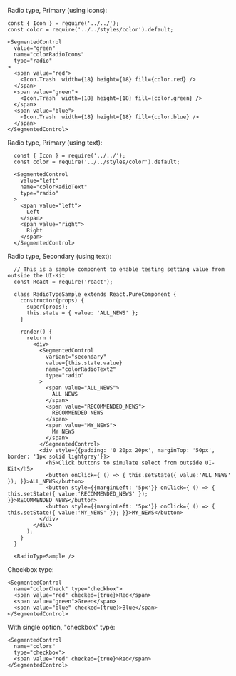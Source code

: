 Radio type, Primary (using icons):

    const { Icon } = require('../../');
    const color = require('../../styles/color').default;

    <SegmentedControl
      value="green"
      name="colorRadioIcons"
      type="radio"
    >
      <span value="red">
        <Icon.Trash  width={18} height={18} fill={color.red} />
      </span>
      <span value="green">
        <Icon.Trash  width={18} height={18} fill={color.green} />
      </span>
      <span value="blue">
        <Icon.Trash  width={18} height={18} fill={color.blue} />
      </span>
    </SegmentedControl>

Radio type, Primary (using text):

      const { Icon } = require('../../');
      const color = require('../../styles/color').default;

      <SegmentedControl
        value="left"
        name="colorRadioText"
        type="radio"
      >
        <span value="left">
          Left
        </span>
        <span value="right">
          Right
        </span>
      </SegmentedControl>

Radio type, Secondary (using text):

      // This is a sample component to enable testing setting value from outside the UI-Kit
      const React = require('react');

      class RadioTypeSample extends React.PureComponent {
        constructor(props) {
          super(props);
          this.state = { value: 'ALL_NEWS' };
        }

        render() {
          return (
            <div>
              <SegmentedControl
                variant="secondary"
                value={this.state.value}
                name="colorRadioText2"
                type="radio"
              >
                <span value="ALL_NEWS">
                  ALL NEWS
                </span>
                <span value="RECOMMENDED_NEWS">
                  RECOMMENDED NEWS
                </span>
                <span value="MY_NEWS">
                  MY NEWS
                </span>
              </SegmentedControl>
              <div style={{padding: '0 20px 20px', marginTop: '50px', border: '1px solid lightgray'}}>
                <h5>Click buttons to simulate select from outside UI-Kit</h5>
                <button onClick={ () => { this.setState({ value:'ALL_NEWS' }); }}>ALL_NEWS</button>
                <button style={{marginLeft: '5px'}} onClick={ () => { this.setState({ value:'RECOMMENDED_NEWS' }); }}>RECOMMENDED_NEWS</button>
                <button style={{marginLeft: '5px'}} onClick={ () => { this.setState({ value:'MY_NEWS' }); }}>MY_NEWS</button>
              </div>
            </div>
          );
        }
      }

      <RadioTypeSample />

Checkbox type:

    <SegmentedControl
      name="colorCheck" type="checkbox">
      <span value="red" checked={true}>Red</span>
      <span value="green">Green</span>
      <span value="blue" checked={true}>Blue</span>
    </SegmentedControl>

With single option, "checkbox" type:

    <SegmentedControl
      name="colors"
      type="checkbox">
      <span value="red" checked={true}>Red</span>
    </SegmentedControl>
